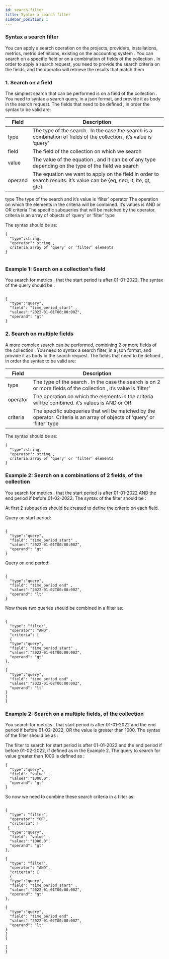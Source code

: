 ```yaml
---
id: search-filter
title: Syntax a search filter
sidebar_position: 1
---
```

### Syntax a search filter


You can apply a search operation on the projects, providers, installations, metrics, metric definitions, existing on the accounting system . You can search on a specific field or on a combination of fields of the collection . In order to apply a search request, you need to provide the search criteria on the fields, and the operatio will retrieve the results that match them

### 1.  Search on a field

The simplest search that can be performed is on a field of the collection . You need to syntax a search query, in a json format, and provide it as body in the search request. 
The fields that need to be defined , in order the syntax to be valid are: 

| Field          	| Description   	                   | 
|------------------	|---------------------------------------- |
| type             	| The type of the search . In the case the search is a combination of fields of the collection ,  it’s value is ‘query’ |
| field         	|  The field of the collection on which we search
| value         	| The value of the equation , and it can be of any type depending on the type of the field we search
| operand      	| The equation we want to apply on the field in order to search results. it’s value can be {eq, neq, lt, lte, gt, gte}


 type
The type of the search and it’s value is ‘filter’
operator
The operation on which the elements in the criteria will be combined. it’s values is AND or OR 
criteria
The specific subqueries that will be matched by the operator. criteria is an array of objects of ‘query’ or ‘filter’ type


The syntax should be as: 

```
{
  "type":string,
  "operator": string ,
  criteria:array of ‘query’ or ‘filter’ elements
}


```

### Example 1: Search on a collection's field
You search for metrics , that the start period is after 01-01-2022. The syntax of the query should be : 

```

{
  "type":"query",
  "field": "time_period_start" ,
  "values":"2022-01-01T00:00:00Z",
  "operand": "gt"  
}

```


### 2.  Search on multiple fields

A more complex search can be performed, combining 2 or more fields of the collection . You need to syntax a search filter, in a json format, and provide it as body in the search request. 
The fields that need to be defined , in order the syntax to be valid are: 

| Field          	| Description   	                   | 
|------------------	|---------------------------------------- |
| type             	| The type of the search . In the case the search is on 2 or more fields of the collection ,  it’s value is ‘filter’ |
| operator         	|  The operation on which the elements in the criteria will be combined. it’s values is AND or OR 
| criteria         	| The specific subqueries that will be matched by the operator. Criteria is an array of objects of ‘query’ or ‘filter’ type



The syntax should be as:

```
{
  "type":string,
  "operator": string ,
  criteria:array of ‘query’ or ‘filter’ elements
}

```

### Example 2: Search on a combinations of 2 fields, of the collection
You search for metrics , that the start period is after 01-01-2022 AND the end period if before 01-02-2022. The syntax of the filter should be : 

At first 2 subqueries should be created to define the criterio on each field. 

Query on start period:

```

{
  "type":"query",
  "field": "time_period_start" ,
  "values":"2022-01-01T00:00:00Z",
  "operand": "gt"  
}

```
Query on end period: 

```

{
  "type":"query",
  "field": "time_period_end" ,
  "values":"2022-01-02T00:00:00Z",
  "operand": "lt"  
}

```

Now these two queries should be combined in a filter as: 
```

{
  "type": "filter",
  "operator": "AND",
  "criteria": [
  {
  "type":"query",
  "field": "time_period_start" ,
  "values":"2022-01-01T00:00:00Z",
  "operand": "gt"  
},

{
  "type":"query",
  "field": "time_period_end" ,
  "values":"2022-01-02T00:00:00Z",
  "operand": "lt"  
}
]
}

```


### Example 2: Search on a multiple fields, of the collection
You search for metrics , that  start period is after 01-01-2022 and the end period if before 01-02-2022,  OR the value is greater than 1000. The syntax of the filter should be  as : 

The filter to search for   start period is after 01-01-2022 and the end period if before 01-02-2022, if defined as in the Example 2.
The query to search for value greater than 1000 is defined as :
```
{
  "type":"query",
  "field": "value" ,
  "values":"1000.0",
  "operand": "gt"  
}
```

So now we need to combine these search criteria in a filter as: 

```

{
  "type": "filter",
  "operator": "OR",
  "criteria": [
 {
  "type":"query",
  "field": "value" ,
  "values":"1000.0",
  "operand": "gt"  
},

{
  "type": "filter",
  "operator": "AND",
  "criteria": [
  {
  "type":"query",
  "field": "time_period_start" ,
  "values":"2022-01-01T00:00:00Z",
  "operand": "gt"  
},

{
  "type":"query",
  "field": "time_period_end" ,
  "values":"2022-01-02T00:00:00Z",
  "operand": "lt"  
}
]
}

]
}

```

